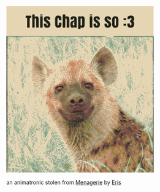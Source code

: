 ![roadkill](img/roadkill.png)

an animatronic stolen from [Menagerie](Menagerie.md) by [Eris](Eris.md)